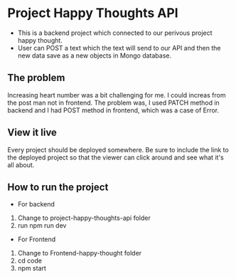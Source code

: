 # Project Happy Thoughts API
- This is a backend project which connected to our perivous project happy thought. 
- User can POST a text which the text will send to our API and then the new data save as a new objects in Mongo database.

## The problem

Increasing heart number was a bit challenging for me. I could increas from the post man not in frontend. 
The problem was, I used PATCH method in backend and I had POST method in frontend, which was a case of Error. 


## View it live

Every project should be deployed somewhere. Be sure to include the link to the deployed project so that the viewer can click around and see what it's all about.


## How to run the project
- For backend
1. Change to project-happy-thoughts-api folder
2. run npm run dev

- For Frontend
1. Change to Frontend-happy-thought folder
2. cd code
3. npm start
